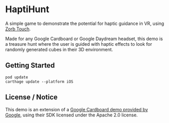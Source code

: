 # HaptiHunt

A simple game to demonstrate the potential for haptic guidance in VR, using [Zorb Touch](https://zorbtouch.com). 

Made for any Google Cardboard or Google Daydream headset, this demo is a treasure hunt where the user is guided with haptic effects to look for randomly generated cubes in their 3D environment.

## Getting Started

```
pod update
carthage update --platform iOS
```

## License / Notice

This demo is an extension of a [Google Cardboard demo provided by Google](https://github.com/googlevr/gvr-ios-sdk.git
), using their SDK licensed under the Apache 2.0 license. 
